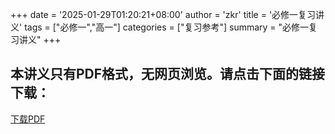 +++
date = '2025-01-29T01:20:21+08:00'
author = 'zkr'
title = '必修一复习讲义'
tags = ["必修一","高一"]
categories = ["复习参考"]
summary = "必修一复习讲义"
+++

## 本讲义只有PDF格式，无网页浏览。请点击下面的链接下载：

<a href="https://www.hostize.com/zh/v/k8FUMaR6V0" >下载PDF </a>
